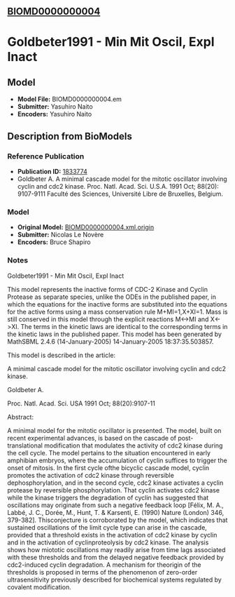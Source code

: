 [BIOMD0000000004](http://www.ebi.ac.uk/biomodels-main/BIOMD0000000004)
----------------------------------------------------------------------
Goldbeter1991 - Min Mit Oscil, Expl Inact
======================================================================

Model
-----

* **Model File:** BIOMD0000000004.em
* **Submitter:** Yasuhiro Naito
* **Encoders:** Yasuhiro Naito

Description from BioModels
--------------------------

### Reference Publication

* **Publication ID:** [1833774](http://www.ncbi.nlm.nih.gov/pubmed/1833774)
* Goldbeter A. 
A minimal cascade model for the mitotic oscillator involving cyclin and cdc2 kinase. 
Proc. Natl. Acad. Sci. U.S.A. 1991 Oct; 88(20): 9107-9111 
Faculté des Sciences, Université Libre de Bruxelles, Belgium.  

### Model

* **Original Model:** [BIOMD0000000004.xml.origin](http://www.ebi.ac.uk/biomodels/models-main/publ/BIOMD0000000004/BIOMD0000000004.xml.origin)
* **Submitter:** Nicolas Le Novère
* **Encoders:**  Bruce Shapiro

### Notes

Goldbeter1991 - Min Mit Oscil, Expl Inact

This model represents the inactive forms of CDC-2 Kinase and Cyclin Protease as separate species, unlike the ODEs in the published paper, in which the equations for the inactive forms are substituted into the equations for the active forms using a mass conservation rule M+MI=1,X+XI=1. Mass is still conserved in this model through the explicit reactions M<->MI and X<->XI. The terms in the kinetic laws are identical to the corresponding terms in the kinetic laws in the published paper.
This model has been generated by MathSBML 2.4.6 (14-January-2005) 14-January-2005 18:37:35.503857.

This model is described in the article:

A minimal cascade model for the mitotic oscillator involving cyclin and cdc2 kinase.

Goldbeter A.

Proc. Natl. Acad. Sci. USA 1991 Oct; 88(20):9107-11

Abstract:

A minimal model for the mitotic oscillator is presented. The model, built on recent experimental advances, is based on the cascade of post-translational modification that modulates the activity of cdc2 kinase during the cell cycle. The model pertains to the situation encountered in early amphibian embryos, where the accumulation of cyclin suffices to trigger the onset of mitosis. In the first cycle ofthe bicyclic cascade model, cyclin promotes the activation of cdc2 kinase through reversible dephosphorylation, and in the second cycle, cdc2 kinase activates a cyclin protease by reversible phosphorylation. That cyclin activates cdc2 kinase while the kinase triggers the degradation of cyclin has suggested that oscillations may originate from such a negative feedback loop [Félix, M. A., Labbé, J. C., Dorée, M., Hunt, T. & Karsenti, E. (1990) Nature (London) 346, 379-382]. Thisconjecture is corroborated by the model, which indicates that sustained oscillations of the limit cycle type can arise in the cascade, provided that a threshold exists in the activation of cdc2 kinase by cyclin and in the activation of cyclinproteolysis by cdc2 kinase. The analysis shows how miototic oscillations may readily arise from time lags associated with these thresholds and from the delayed negative feedback provided by cdc2-induced cyclin degradation. A mechanism for theorigin of the thresholds is proposed in terms of the phenomenon of zero-order ultrasensitivity previously described for biochemical systems regulated by covalent modification.
